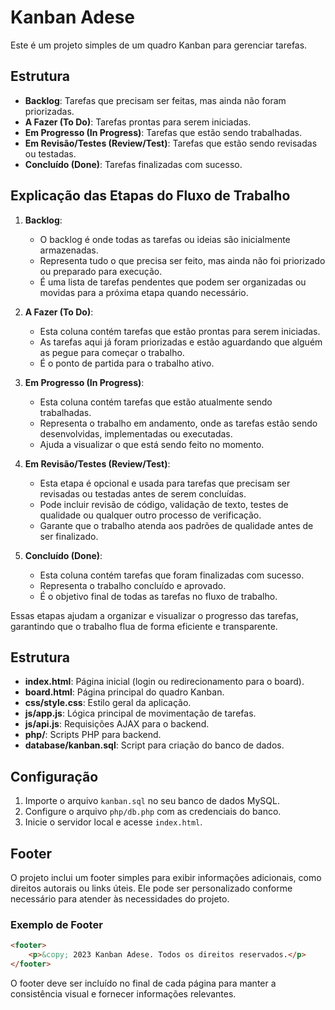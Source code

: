 # Kanban Adese

Este é um projeto simples de um quadro Kanban para gerenciar tarefas.

## Estrutura

- **Backlog**: Tarefas que precisam ser feitas, mas ainda não foram priorizadas.
- **A Fazer (To Do)**: Tarefas prontas para serem iniciadas.
- **Em Progresso (In Progress)**: Tarefas que estão sendo trabalhadas.
- **Em Revisão/Testes (Review/Test)**: Tarefas que estão sendo revisadas ou testadas.
- **Concluído (Done)**: Tarefas finalizadas com sucesso.

## Explicação das Etapas do Fluxo de Trabalho

1. **Backlog**:
   - O backlog é onde todas as tarefas ou ideias são inicialmente armazenadas.
   - Representa tudo o que precisa ser feito, mas ainda não foi priorizado ou preparado para execução.
   - É uma lista de tarefas pendentes que podem ser organizadas ou movidas para a próxima etapa quando necessário.

2. **A Fazer (To Do)**:
   - Esta coluna contém tarefas que estão prontas para serem iniciadas.
   - As tarefas aqui já foram priorizadas e estão aguardando que alguém as pegue para começar o trabalho.
   - É o ponto de partida para o trabalho ativo.

3. **Em Progresso (In Progress)**:
   - Esta coluna contém tarefas que estão atualmente sendo trabalhadas.
   - Representa o trabalho em andamento, onde as tarefas estão sendo desenvolvidas, implementadas ou executadas.
   - Ajuda a visualizar o que está sendo feito no momento.

4. **Em Revisão/Testes (Review/Test)**:
   - Esta etapa é opcional e usada para tarefas que precisam ser revisadas ou testadas antes de serem concluídas.
   - Pode incluir revisão de código, validação de texto, testes de qualidade ou qualquer outro processo de verificação.
   - Garante que o trabalho atenda aos padrões de qualidade antes de ser finalizado.

5. **Concluído (Done)**:
   - Esta coluna contém tarefas que foram finalizadas com sucesso.
   - Representa o trabalho concluído e aprovado.
   - É o objetivo final de todas as tarefas no fluxo de trabalho.

Essas etapas ajudam a organizar e visualizar o progresso das tarefas, garantindo que o trabalho flua de forma eficiente e transparente.

## Estrutura

- **index.html**: Página inicial (login ou redirecionamento para o board).
- **board.html**: Página principal do quadro Kanban.
- **css/style.css**: Estilo geral da aplicação.
- **js/app.js**: Lógica principal de movimentação de tarefas.
- **js/api.js**: Requisições AJAX para o backend.
- **php/**: Scripts PHP para backend.
- **database/kanban.sql**: Script para criação do banco de dados.

## Configuração

1. Importe o arquivo `kanban.sql` no seu banco de dados MySQL.
2. Configure o arquivo `php/db.php` com as credenciais do banco.
3. Inicie o servidor local e acesse `index.html`.

## Footer

O projeto inclui um footer simples para exibir informações adicionais, como direitos autorais ou links úteis. Ele pode ser personalizado conforme necessário para atender às necessidades do projeto.

### Exemplo de Footer

```html
<footer>
    <p>&copy; 2023 Kanban Adese. Todos os direitos reservados.</p>
</footer>
```

O footer deve ser incluído no final de cada página para manter a consistência visual e fornecer informações relevantes.
